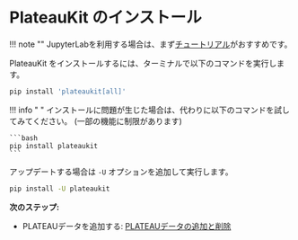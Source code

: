 # PlateauKit のインストール

!!! note ""
    JupyterLabを利用する場合は、まず[チュートリアル](tutorial/jupyter.ipynb)がおすすめです。

PlateauKit をインストールするには、ターミナルで以下のコマンドを実行します。

```bash
pip install 'plateaukit[all]'
```

!!! info "&nbsp;"
    インストールに問題が生じた場合は、代わりに以下のコマンドを試してみてください。 (一部の機能に制限があります)

    ```bash
    pip install plateaukit
    ```


アップデートする場合は `-U` オプションを追加して実行します。

```bash
pip install -U plateaukit
```

**次のステップ:**

- PLATEAUデータを追加する: [PLATEAUデータの追加と削除](cli/setup.md)
